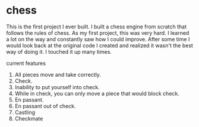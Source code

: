 # chess


This is the first project I ever built. I built a chess engine from scratch that follows the rules of chess. As my first project, this was very hard. I learned a lot on the way and constantly saw how I could improve. After some time I would look back at the original code I created and realized it wasn't the best way of doing it. I touched it up many times. 

current features
1. All pieces move and take correctly.
2. Check.
3. Inability to put yourself into check.
4. While in check, you can only move a piece that would block check.
5. En passant.
6. En passant out of check.
7. Castling
8. Checkmate



